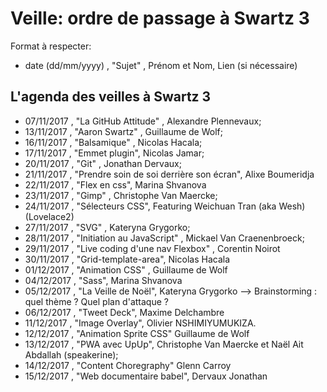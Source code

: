 ﻿# Veille: ordre de passage à Swartz 3

Format à respecter:   
- date (dd/mm/yyyy) , "Sujet" ,  Prénom et Nom, Lien (si nécessaire)

## L'agenda des veilles à Swartz 3


- 07/11/2017 , "La GitHub Attitude" , Alexandre Plennevaux;
- 13/11/2017 , "Aaron Swartz" , Guillaume de Wolf;
- 16/11/2017 , "Balsamique" , Nicolas Hacala;
- 17/11/2017 , "Emmet plugin", Nicolas Jamar;
- 20/11/2017 , "Git" , Jonathan Dervaux;
- 21/11/2017 , "Prendre soin de soi derrière son écran", Alixe Boumeridja
- 22/11/2017 , "Flex en css", Marina Shvanova
- 23/11/2017 , "Gimp" , Christophe Van Maercke;
- 24/11/2017 , "Sélecteurs CSS", Featuring Weichuan Tran (aka Wesh) (Lovelace2)
- 27/11/2017 , "SVG" , Kateryna Grygorko;
- 28/11/2017 , "Initiation au JavaScript" , Mickael Van Craenenbroeck;
- 29/11/2017 , "Live coding d'une nav Flexbox" , Corentin Noirot
- 30/11/2017 , "Grid-template-area", Nicolas Hacala
- 01/12/2017 , "Animation CSS" , Guillaume de Wolf
- 04/12/2017 , "Sass", Marina Shvanova
- 05/12/2017 , "La Veille de Noël", Kateryna Grygorko --> Brainstorming : quel thème ? Quel plan d'attaque ?
- 06/12/2017 , "Tweet Deck", Maxime Delchambre
- 11/12/2017 , "Image Overlay", Olivier NSHIMIYUMUKIZA.
- 12/12/2017 , "Animation Sprite CSS" Guillaume de Wolf
- 13/12/2017 , "PWA avec UpUp", Christophe Van Maercke et Naël Ait Abdallah (speakerine);
- 14/12/2017 , "Content Choregraphy" Glenn Carroy
- 15/12/2017 , "Web documentaire babel", Dervaux Jonathan
